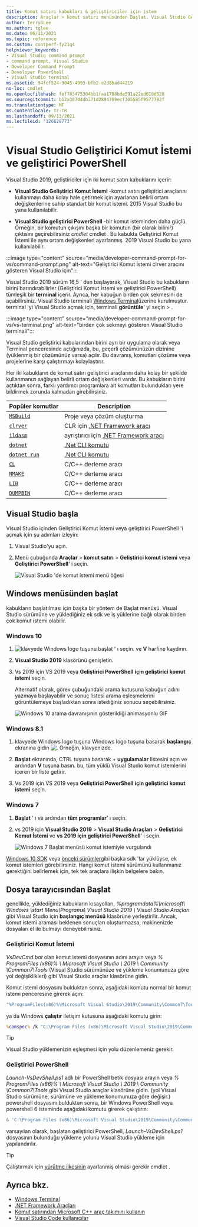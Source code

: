 ```yaml
---
title: Komut satırı kabukları & geliştiriciler için istem
description: Araçlar > komut satırı menüsünden Başlat. Visual Studio Geliştirici Komut İstemi, geliştirici PowerShell ve Terminal, .NET ve C++ araçlarını daha kolay kullanmanıza imkan sağlar.
author: TerryGLee
ms.author: tglee
ms.date: 06/11/2021
ms.topic: reference
ms.custom: contperf-fy21q4
helpviewer_keywords:
- Visual Studio command prompt
- command prompt, Visual Studio
- Developer Command Prompt
- Developer PowerShell
- Visual Studio terminal
ms.assetid: 94fcf524-9045-4993-bfb2-e2d8bad44219
no-loc: cmdlet
ms.openlocfilehash: fef783475304bb1faa1788bde591a22ed610d528
ms.sourcegitcommit: b12a38744db371d2894769ecf305585f9577792f
ms.translationtype: MT
ms.contentlocale: tr-TR
ms.lasthandoff: 09/13/2021
ms.locfileid: "126628773"
---
```

# <a name="visual-studio-developer-command-prompt-and-developer-powershell"></a>Visual Studio Geliştirici Komut İstemi ve geliştirici PowerShell

Visual Studio 2019, geliştiriciler için iki komut satırı kabuklarını içerir:

- **Visual Studio Geliştirici Komut İstemi** -komut satırı geliştirici araçlarını kullanmayı daha kolay hale getirmek için ayarlanan belirli ortam değişkenlerine sahip standart bir komut istemi. 2015 Visual Studio bu yana kullanılabilir.

- **Visual Studio geliştirici PowerShell** -bir komut isteminden daha güçlü. Örneğin, bir komutun çıkışını başka bir komutun (bir olarak bilinir) çıktısını geçirebilirsiniz *cmdlet* cmdlet . Bu kabukta Geliştirici Komut İstemi ile aynı ortam değişkenleri ayarlanmış. 2019 Visual Studio bu yana kullanılabilir.

:::image type="content" source="media/developer-command-prompt-for-vs/command-prompt.png" alt-text="Geliştirici Komut İstemi clrver aracını gösteren Visual Studio için":::

Visual Studio 2019 sürüm 16,5 ' den başlayarak, Visual Studio bu kabukların birini barındırabilirler (Geliştirici Komut İstemi ve geliştirici PowerShell) tümleşik bir **terminal** içerir. Ayrıca, her kabuğun birden çok sekmesini de açabilirsiniz. Visual Studio terminali [Windows Terminal](/windows/terminal/)üzerine kurulmuştur. terminal 'yi Visual Studio açmak için, terminali **görüntüle**' yi seçin  >  .

:::image type="content" source="media/developer-command-prompt-for-vs/vs-terminal.png" alt-text="birden çok sekmeyi gösteren Visual Studio terminali":::

Visual Studio geliştirici kabularından birini ayrı bir uygulama olarak veya Terminal penceresinde açtığınızda, bu, geçerli çözümünüzün dizinine (yüklenmiş bir çözümünüz varsa) açılır. Bu davranış, komutları çözüme veya projelerine karşı çalıştırmayı kolaylaştırır.

Her iki kabukların de komut satırı geliştirici araçlarını daha kolay bir şekilde kullanmanızı sağlayan belirli ortam değişkenleri vardır. Bu kabukların birini açtıktan sonra, farklı yardımcı programlara ait komutları bulundukları yere bildirmek zorunda kalmadan girebilirsiniz. 

|Popüler komutlar|Description|
|--|--|
|[`MSBuild`](../../msbuild/msbuild-command-line-reference.md)|Proje veya çözüm oluşturma|
|[`clrver`](/dotnet/framework/tools/clrver-exe-clr-version-tool)| CLR için [.NET Framework aracı](/dotnet/framework/tools/index)|
|[`ildasm`](/dotnet/framework/tools/ildasm-exe-il-disassembler)|ayrıştırıcı için [.NET Framework aracı](/dotnet/framework/tools/index)|
|[`dotnet`](/dotnet/core/tools/dotnet)|[.Net CLI komutu](/dotnet/core/tools/index)|
|[`dotnet run`](/dotnet/core/tools/dotnet-run)|[.Net CLI komutu](/dotnet/core/tools/index)|
|[`CL`](/cpp/build/reference/compiler-command-line-syntax)|C/C++ derleme aracı|
|[`NMAKE`](/cpp/build/reference/running-nmake)|C/C++ derleme aracı|
|[`LIB`](/cpp/build/reference/lib-reference)| C/C++ derleme aracı|
|[`DUMPBIN`](/cpp/build/reference/dumpbin-reference)| C/C++ derleme aracı|


## <a name="start-in-visual-studio"></a>Visual Studio başla

Visual Studio içinden Geliştirici Komut İstemi veya geliştirici PowerShell 'i açmak için şu adımları izleyin:

1. Visual Studio'yu açın.

1. Menü çubuğunda **Araçlar**  >  **komut satırı**  >  **Geliştirici komut istemi** veya **Geliştirici PowerShell**' i seçin.

   ![Visual Studio 'de komut istemi menü öğesi](./media/developer-command-prompt-for-vs/vs-menu.png)

## <a name="start-from-windows-menu"></a>Windows menüsünden başlat

kabukların başlatılması için başka bir yöntem de Başlat menüsü. Visual Studio sürümüne ve yüklediğiniz ek sdk ve iş yüklerine bağlı olarak birden çok komut istemi olabilir. 

### <a name="windows-10"></a>Windows 10

1.  ![ klavyede Windows logo tuşunu başlat ' ı seçin.](./media/developer-command-prompt-for-vs/windows-logo-key-graphic.png) ve **V** harfine kaydırın.

1. **Visual Studio 2019** klasörünü genişletin.

1. Vs 2019 için VS 2019 veya **Geliştirici PowerShell** **için geliştirici komut istemi** seçin.

   Alternatif olarak, görev çubuğundaki arama kutusuna kabuğun adını yazmaya başlayabilir ve sonuç listesi arama eşleşmelerini görüntülemeye başladıktan sonra istediğiniz sonucu seçebilirsiniz.

   ![Windows 10 arama davranışının gösterildiği animasyonlu GIF](./media/developer-command-prompt-for-vs/windows-10-search.gif)

### <a name="windows-81"></a>Windows 8.1

1. klavyede Windows logo tuşuna Windows logo tuşuna basarak **başlangıç** ekranına gidin ![ .](./media/developer-command-prompt-for-vs/windows-logo-key-graphic.png) Örneğin, klavyenizde.

1. **Başlat** ekranında, CTRL tuşuna basarak  +  **uygulamalar** listesini açın ve ardından **V** tuşuna basın. bu, tüm yüklü Visual Studio komut istemlerini içeren bir liste getirir.

1. Vs 2019 için VS 2019 veya **Geliştirici PowerShell** **için geliştirici komut istemi** seçin.

### <a name="windows-7"></a>Windows 7

1. **Başlat** ' ı ve ardından **tüm programlar**' ı seçin.

1. vs 2019 için **Visual Studio 2019**  >  **Visual Studio Araçları**  >  **Geliştirici Komut İstemi** ve **vs 2019 için geliştirici PowerShell**' i seçin.

   ![Windows 7 Başlat menüsü komut istemiyle vurgulandı](./media/developer-command-prompt-for-vs/windows-7-menu.png)

[Windows 10 SDK](https://developer.microsoft.com/windows/downloads/windows-10-sdk) veya [önceki sürümler](https://developer.microsoft.com/windows/downloads/sdk-archive)gibi başka sdk 'lar yüklüyse, ek komut istemleri görebilirsiniz. Hangi komut istemi sürümünü kullanmanız gerektiğini belirlemek için, tek tek araçlara ilişkin belgelere bakın.

## <a name="start-from-file-browser"></a>Dosya tarayıcısından Başlat 

genellikle, yüklediğiniz kabukların kısayolları, *%programdata%\microsoft\ Windows \start Menu\Programs\ Visual Studio 2019 \ Visual Studio Araçları* gibi Visual Studio için **başlangıç menüsü** klasörüne yerleştirilir. Ancak, komut istemi araması beklenen sonuçları oluşturmazsa, makinenizde dosyaları el ile bulmayı deneyebilirsiniz.

### <a name="developer-command-prompt"></a>Geliştirici Komut İstemi

*VsDevCmd.bat* olan komut istemi dosyasının adını arayın veya *% ProgramFiles (x86)% \ Microsoft Visual Studio \ 2019 \ Community \Common7\Tools* (Visual Studio sürümünüze ve yükleme konumunuza göre yol değişiklikleri) gibi Visual Studio araçlar klasörüne gidin.

Komut istemi dosyasını bulduktan sonra, aşağıdaki komutu normal bir komut istemi penceresine girerek açın:

```cmd
"%ProgramFiles(x86)%\Microsoft Visual Studio\2019\Community\Common7\Tools\VsDevCmd.bat"
```

ya da Windows **çalıştır** iletişim kutusuna aşağıdaki komutu girin:

```cmd
%comspec% /k "C:\Program Files (x86)\Microsoft Visual Studio\2019\Community\Common7\Tools\VsDevCmd.bat"
```

> [!TIP]
> Visual Studio yüklemenizin eşleşmesi için yolu düzenlemeniz gerekir.

### <a name="developer-powershell"></a>Geliştirici PowerShell

*Launch-VsDevShell.ps1* adlı bir PowerShell betik dosyası arayın veya *% ProgramFiles (x86)% \ Microsoft Visual Studio \ 2019 \ Community \Common7\Tools* gibi Visual Studio araçlar klasörüne gidin. (yol Visual Studio sürümüne, sürümüne ve yükleme konumunuza göre değişir.) powershell dosyasını bulduktan sonra, bir Windows PowerShell veya powershell 6 isteminde aşağıdaki komutu girerek çalıştırın:

```powershell
& 'C:\Program Files (x86)\Microsoft Visual Studio\2019\Community\Common7\Tools\Launch-VsDevShell.ps1'
```

varsayılan olarak, başlatan geliştirici PowerShell, *Launch-VsDevShell.ps1* dosyasının bulunduğu yükleme yolunu Visual Studio yükleme için yapılandırılır.

> [!TIP]
> Çalıştırmak için [yürütme ilkesinin](/powershell/module/microsoft.powershell.core/about/about_execution_policies) ayarlanmış olması gerekir cmdlet .

## <a name="see-also"></a>Ayrıca bkz.

- [Windows Terminal](/windows/terminal/)
- [.NET Framework Araçları](/dotnet/framework/tools/index)
- [Komut satırından Microsoft C++ araç takımını kullanın](/cpp/build/building-on-the-command-line)
- [Visual Studio Code kullanıcılar](https://code.visualstudio.com/docs/cpp/config-msvc#:~:text=To%20open%20the%20Developer%20Command,item%20to%20open%20the%20prompt.)
